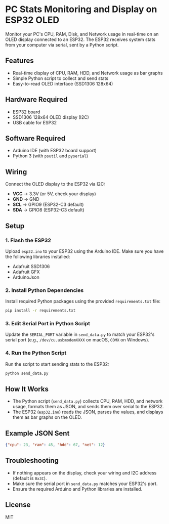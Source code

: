 # PC Stats Monitoring and Display on ESP32 OLED

Monitor your PC's CPU, RAM, Disk, and Network usage in real-time on an OLED display connected to an ESP32. The ESP32 receives system stats from your computer via serial, sent by a Python script.

## Features
- Real-time display of CPU, RAM, HDD, and Network usage as bar graphs
- Simple Python script to collect and send stats
- Easy-to-read OLED interface (SSD1306 128x64)

## Hardware Required
- ESP32 board
- SSD1306 128x64 OLED display (I2C)
- USB cable for ESP32

## Software Required
- Arduino IDE (with ESP32 board support)
- Python 3 (with `psutil` and `pyserial`)

## Wiring
Connect the OLED display to the ESP32 via I2C:

- **VCC** → 3.3V (or 5V, check your display)
- **GND** → GND
- **SCL** → GPIO9 (ESP32-C3 default)
- **SDA** → GPIO8 (ESP32-C3 default)

## Setup

### 1. Flash the ESP32
Upload `esp32.ino` to your ESP32 using the Arduino IDE. Make sure you have the following libraries installed:
- Adafruit SSD1306
- Adafruit GFX
- ArduinoJson


### 2. Install Python Dependencies
Install required Python packages using the provided `requirements.txt` file:

```bash
pip install -r requirements.txt
```

### 3. Edit Serial Port in Python Script
Update the `SERIAL_PORT` variable in `send_data.py` to match your ESP32's serial port (e.g., `/dev/cu.usbmodemXXXX` on macOS, `COMX` on Windows).

### 4. Run the Python Script
Run the script to start sending stats to the ESP32:

```bash
python send_data.py
```

## How It Works
- The Python script (`send_data.py`) collects CPU, RAM, HDD, and network usage, formats them as JSON, and sends them over serial to the ESP32.
- The ESP32 (`esp32.ino`) reads the JSON, parses the values, and displays them as bar graphs on the OLED.

## Example JSON Sent
```json
{"cpu": 23, "ram": 45, "hdd": 67, "net": 12}
```

## Troubleshooting
- If nothing appears on the display, check your wiring and I2C address (default is `0x3C`).
- Make sure the serial port in `send_data.py` matches your ESP32's port.
- Ensure the required Arduino and Python libraries are installed.

## License
MIT